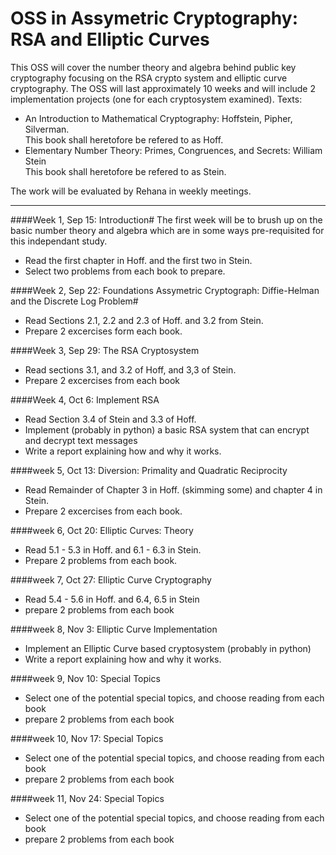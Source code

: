 OSS in Assymetric Cryptography: RSA and Elliptic Curves
======
This OSS will cover the number theory and algebra behind public key cryptography focusing on the RSA crypto system and elliptic curve cryptography.  The OSS will last approximately 10 weeks and will include 2 implementation projects (one for each cryptosystem examined). 
Texts:
- An Introduction to Mathematical Cryptography: Hoffstein, Pipher, Silverman.  
  This book shall heretofore be refered to as Hoff.
- Elementary Number Theory: Primes, Congruences, and Secrets: William Stein  
  This book shall heretofore be refered to as Stein.

The work will be evaluated by Rehana in weekly meetings.

---
####Week 1, Sep 15: Introduction#
The first week will be to brush up on the basic number theory and algebra which are in some ways pre-requisited for this independant study.

- Read the first chapter in Hoff. and the first two in Stein.
- Select two problems from each book to prepare.

####Week 2, Sep 22: Foundations Assymetric Cryptograph: Diffie-Helman and the Discrete Log Problem#
- Read Sections 2.1, 2.2 and 2.3 of Hoff. and 3.2 from Stein.
- Prepare 2 excercises form each book.

####Week 3, Sep 29: The RSA Cryptosystem
- Read sections 3.1, and 3.2 of Hoff, and 3,3 of Stein.
- Prepare 2 excercises from each book

####Week 4, Oct 6: Implement RSA
- Read Section 3.4 of Stein and 3.3 of Hoff.
- Implement (probably in python) a basic RSA system that can encrypt and decrypt text messages
- Write a report explaining how and why it works.

####week 5, Oct 13: Diversion: Primality and Quadratic Reciprocity
- Read Remainder of Chapter 3 in Hoff. (skimming some) and chapter 4 in Stein.
- Prepare 2 excercises from each book.

####week 6, Oct 20: Elliptic Curves: Theory
- Read 5.1 - 5.3 in Hoff. and 6.1 - 6.3 in Stein.
- Prepare 2 problems from each book.

####week 7, Oct 27: Elliptic Curve Cryptography
- Read 5.4 - 5.6 in Hoff. and 6.4, 6.5 in Stein
- prepare 2 problems from each book

####week 8, Nov 3: Elliptic Curve Implementation
- Implement an Elliptic Curve based cryptosystem (probably in python)
- Write a report explaining how and why it works.

####week 9, Nov 10: Special Topics
- Select one of the potential special topics, and choose reading from each book
- prepare 2 problems from each book

####week 10, Nov 17: Special Topics
- Select one of the potential special topics, and choose reading from each book
- prepare 2 problems from each book

####week 11, Nov 24: Special Topics
- Select one of the potential special topics, and choose reading from each book
- prepare 2 problems from each book
